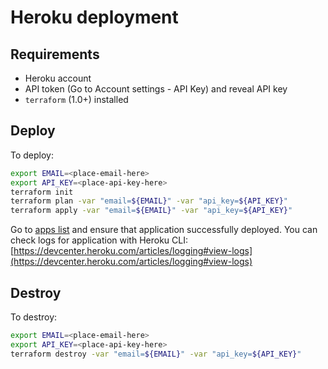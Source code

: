 # Heroku deployment

## Requirements

- Heroku account
- API token (Go to Account settings - API Key) and reveal API key
- `terraform` (1.0+) installed

## Deploy

To deploy:

```sh
export EMAIL=<place-email-here>
export API_KEY=<place-api-key-here>
terraform init
terraform plan -var "email=${EMAIL}" -var "api_key=${API_KEY}"
terraform apply -var "email=${EMAIL}" -var "api_key=${API_KEY}"
```

Go to [apps list](https://dashboard.heroku.com/apps) and ensure that application successfully deployed.
You can check logs for application with Heroku CLI: [https://devcenter.heroku.com/articles/logging#view-logs](https://devcenter.heroku.com/articles/logging#view-logs)

## Destroy

To destroy:

```sh
export EMAIL=<place-email-here>
export API_KEY=<place-api-key-here>
terraform destroy -var "email=${EMAIL}" -var "api_key=${API_KEY}"
```
